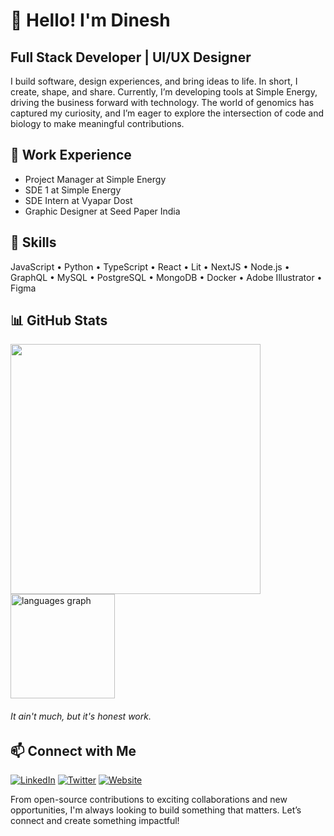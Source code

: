 # 👋 Hello! I'm Dinesh

## Full Stack Developer | UI/UX Designer

I build software, design experiences, and bring ideas to life. In short, I create, shape, and share. Currently, I’m developing tools at Simple Energy, driving the business forward with technology. The world of genomics has captured my curiosity, and I’m eager to explore the intersection of code and biology to make meaningful contributions.  



## 💼 Work Experience
- Project Manager at Simple Energy
- SDE 1 at Simple Energy  
- SDE Intern at Vyapar Dost
- Graphic Designer at Seed Paper India


## 🚀 Skills
JavaScript • Python • TypeScript • React • Lit • NextJS • Node.js • GraphQL • MySQL • PostgreSQL • MongoDB • Docker • Adobe Illustrator • Figma  


## 📊 GitHub Stats
<div align="left">
  <img src="https://github-readme-stats.vercel.app/api?username=heisdinesh&show_icons=true&theme=dracula" width="400" ></td>
  <img src="https://github-readme-stats.vercel.app/api/top-langs?username=heisdinesh&locale=en&hide_title=false&layout=compact&card_width=400&langs_count=5&theme=dracula&hide_border=false&order=2" height="167" alt="languages graph"  />
</div>

###### It ain't much, but it's honest work.

## 📫 Connect with Me  
[![LinkedIn](https://img.shields.io/badge/-LinkedIn-0A66C2?style=flat&logo=linkedin&logoColor=white)](https://www.linkedin.com/in/heisdinesh) 
[![Twitter](https://img.shields.io/badge/-Twitter-1DA1F2?style=flat&logo=twitter&logoColor=white)](https://twitter.com/heisdinesh) 
[![Website](https://img.shields.io/badge/-Portfolio-FF5722?style=flat&logo=google-chrome&logoColor=white)](https://portfoliov2-delta-ashen.vercel.app/)

From open-source contributions to exciting collaborations and new opportunities, I'm always looking to build something that matters. Let’s connect and create something impactful!
